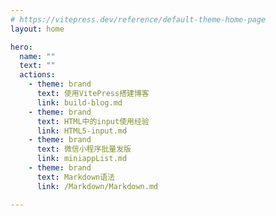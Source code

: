 ```yaml
---
# https://vitepress.dev/reference/default-theme-home-page
layout: home

hero:
  name: ""
  text: ""
  actions:
    - theme: brand
      text: 使用VitePress搭建博客
      link: build-blog.md
    - theme: brand
      text: HTML中的input使用经验
      link: HTML5-input.md
    - theme: brand
      text: 微信小程序批量发版
      link: miniappList.md
    - theme: brand
      text: Markdown语法
      link: /Markdown/Markdown.md

---
```

